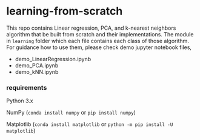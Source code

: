 # learning-from-scratch
This repo contains Linear regression, PCA, and k-nearest neighbors algorithm that be built from scratch and their implementations.
The module in `learning` folder which each file contains each class of those algorithm.
For guidance how to use them, please check demo jupyter notebook files,
  * demo_LinearRegression.ipynb
  * demo_PCA.ipynb
  * demo_kNN.ipynb

### requirements
Python 3.x

NumPy (`conda install numpy` or `pip install numpy`)

Matplotlib (`conda install matplotlib` or `python -m pip install -U matplotlib`)


